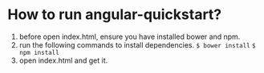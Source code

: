 # How to run angular-quickstart?
1. before open index.html, ensure you have installed bower and npm.
2. run the following commands to install dependencies.
    `$ bower install`
    `$ npm install`
3. open index.html and get it.
